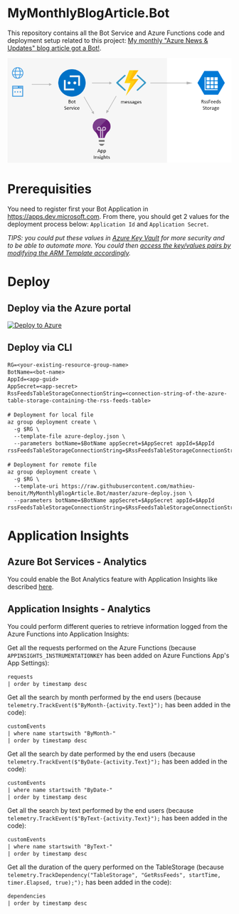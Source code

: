 # MyMonthlyBlogArticle.Bot

This repository contains all the Bot Service and Azure Functions code and deployment setup related to this project: [My monthly "Azure News & Updates" blog article got a Bot!](https://alwaysupalwayson.blogspot.com/2018/04/my-monthly-azure-news-updates-blog.html).

![Flow & Architecture diagram](./FlowAndArchitecture.PNG "Flow & Architecture diagram")

# Prerequisities

You need to register first your Bot Application in https://apps.dev.microsoft.com. From there, you should get 2 values for the deployment process below: `Application Id` and `Application Secret`.

_TIPS: you could put these values in [Azure Key Vault](https://docs.microsoft.com/en-us/azure/key-vault/key-vault-whatis) for more security and to be able to automate more. You could then [access the key/values pairs by modifying the ARM Template accordingly](https://docs.microsoft.com/en-us/azure/azure-resource-manager/resource-manager-keyvault-parameter)._

# Deploy

## Deploy via the Azure portal

[![Deploy to Azure](http://azuredeploy.net/deploybutton.svg)](https://portal.azure.com/#create/Microsoft.Template/uri/https%3A%2F%2Fraw.githubusercontent.com%2Fmathieu-benoit%2FMyMonthlyBlogArticle.Bot%2Fmaster%2Fazure-deploy.json)

## Deploy via CLI

```
RG=<your-existing-resource-group-name>
BotName=<bot-name>
AppId=<app-guid>
AppSecret=<app-secret>
RssFeedsTableStorageConnectionString=<connection-string-of-the-azure-table-storage-containing-the-rss-feeds-table>

# Deployment for local file
az group deployment create \
  -g $RG \
  --template-file azure-deploy.json \
  --parameters botName=$BotName appSecret=$AppSecret appId=$AppId rssFeedsTableStorageConnectionString=$RssFeedsTableStorageConnectionString
  
# Deployment for remote file
az group deployment create \
  -g $RG \
  --template-uri https://raw.githubusercontent.com/mathieu-benoit/MyMonthlyBlogArticle.Bot/master/azure-deploy.json \
  --parameters botName=$BotName appSecret=$AppSecret appId=$AppId rssFeedsTableStorageConnectionString=$RssFeedsTableStorageConnectionString
```

# Application Insights

## Azure Bot Services - Analytics

You could enable the Bot Analytics feature with Application Insights like described [here](https://docs.microsoft.com/en-us/azure/bot-service/bot-service-manage-analytics).

## Application Insights - Analytics

You could perform different queries to retrieve information logged from the Azure Functions into Application Insights:

Get all the requests performed on the Azure Functions (because `APPINSIGHTS_INSTRUMENTATIONKEY` has been added on Azure Functions App's App Settings):
```
requests
| order by timestamp desc
```

Get all the search by month performed by the end users (because `telemetry.TrackEvent($"ByMonth-{activity.Text}");` has been added in the code):
```
customEvents
| where name startswith "ByMonth-"
| order by timestamp desc 
```

Get all the search by date performed by the end users (because `telemetry.TrackEvent($"ByDate-{activity.Text}");` has been added in the code):
```
customEvents
| where name startswith "ByDate-"
| order by timestamp desc 
```

Get all the search by text performed by the end users (because `telemetry.TrackEvent($"ByText-{activity.Text}");` has been added in the code):
```
customEvents
| where name startswith "ByText-"
| order by timestamp desc 
```

Get all the duration of the query performed on the TableStorage (because `telemetry.TrackDependency("TableStorage", "GetRssFeeds", startTime, timer.Elapsed, true);");` has been added in the code):
```
dependencies
| order by timestamp desc
```

